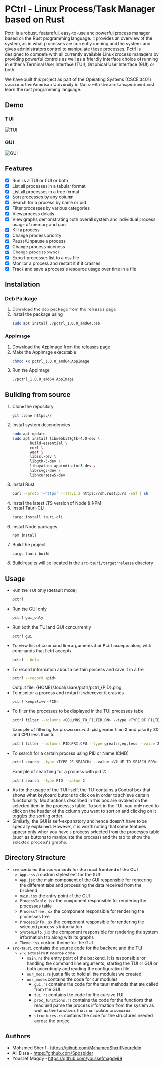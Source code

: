 # PCtrl - Linux Process/Task Manager based on Rust
Pctrl is a robust, featureful, easy-to-use and powerful process manager based on the Rust programming language. It provides an overview of the system, as in what processes are currently running and the system, and gives administrators control to manipulate these processes. Pctrl is designed to compete with all currently available Linux process managers by providing powerful controls as well as a friendly interface choice of running in either a Terminal User Interface (TUI), Graphical User Interface (GUI) or both. 

We have built this project as part of the Operating Systems (CSCE 3401) course at the American University in Cairo with the aim to experiment and learn the rust programming language. 

## Demo
### TUI
![TUI](
demo/TUI.gif
)
### GUI
![GUI](
demo/GUI.gif
)

## Features
- [x] Run as a TUI or GUI or both
- [x] List all processes in a tabular format
- [x] List all processes in a tree format
- [x] Sort processes by any column
- [x] Search for a process by name or pid
- [x] Filter processes by various categories
- [x] View process details
- [x] View graphs demonstrating both overall system and individual process usage of memory and cpu
- [x] Kill a process
- [x] Change process priority
- [x] Pause/Unpause a process
- [x] Change process niceness
- [x] Change process owner
- [x] Export processes list to a csv file
- [x] Monitor a process and restart it if it crashes
- [x] Track and save a process's resource usage over time in a file

## Installation
### Deb Package
1. Download the deb package from the releases page
2. Install the package using 
    ```bash
    sudo apt install ./pctrl_1.0.0_amd64.deb
    ```
### AppImage
1. Download the AppImage from the releases page
2. Make the AppImage executable
    ```bash
    chmod +x pctrl_1.0.0_amd64.AppImage
    ```
3. Run the AppImage
    ```bash
    ./pctrl_1.0.0_amd64.AppImage
    ```

## Building from source
1. Clone the repository
    ```bash
    git clone https://
    ```
2. Install system dependencies
    ```bash
    sudo apt update
    sudo apt install libwebkit2gtk-4.0-dev \
            build-essential \
            curl \
            wget \
            libssl-dev \
            libgtk-3-dev \
            libayatana-appindicator3-dev \
            librsvg2-dev \
            libncursesw5-dev
    ```
3. Install Rust
    ```bash
    curl --proto '=https' --tlsv1.2 https://sh.rustup.rs -sSf | sh
    ```
4. Install the latest LTS version of Node & NPM
5. Install Tauri-CLI
    ```bash
    cargo install tauri-cli
    ```
6. Install Node packages
    ```bash
    npm install
    ```
7. Build the project
    ```bash
    cargo tauri build
    ```
8. Build results will be located in the `src-tauri/target/release` directory

## Usage
- Run the TUI only (default mode)
    ```bash
    pctrl
    ```
- Run the GUI only
    ```bash
    pctrl gui_only
    ```
- Run both the TUI and GUI concurrently
    ```bash
    pctrl gui
    ```
- To view list of command line arguments that Pctrl accepts along with commands that Pctrl accepts
    ```bash
    pctrl --help
    ```
- To record information about a certain process and save it in a file
    ```bash
    pctrl --record <pid>
    ```
    Output file: \{HOME\}/.local/share/pctrl/pctrl\_\{PID\}.plog
- To monitor a process and restart it whenever it crashes
    ```bash
    pctrl keepalive <PID>
    ```
- To filter the processes to be displayed in the TUI processes table
    ```bash
    pctrl filter --columns <COLUMNS_TO_FILTER_ON> --type <TYPE OF FILTER> --value <VALUE TO FILTER ON>
    ```
    Example of filtering for processes with pid greater than 2 and priority 20 and CPU less than 5:
    ```bash
    pctrl filter --columns PID,PRI,CPU --type greater,eq,less --value 2,20,5
    ```
- To search for a certain process using PID or Name (CMD)
    ```bash
    pctrl search --type <TYPE OF SEARCH> --value <VALUE TO SEARCH FOR>
    ```
    Example of searching for a process with pid 2:
    ```bash
    pctrl search --type PID --value 2
    ```
- As for the usage of the TUI itself, the TUI contains a Control box that shows what keyboard buttons to click on in order to achieve certain functionality. Most actions described in this box are invoked on the selected item in the processes table. To sort in the TUI, you only need to click on the header of the column you want to sort on and clicking on it toggles the sorting order.
- Similarly, the GUI is self-explanatory and hence doesn't have to be specially explained. However, it is worth noting that some features appear only when you have a process selected from the processes table (such as buttons to manipulate the process) and the tab to show the selected process's graphs.

## Directory Structure
- `src` contains the source code for the react frontend of the GUI
    - `App.css` a custom stylesheet for the GUI
    - `App.jsx` the main component of the GUI responsible for rendering the different tabs and processing the data received from the backend
    - `main.jsx` the entry point of the GUI
    - `ProcessTable.jsx` the component responsible for rendering the processes table
    - `ProcessTree.jsx` the component responsible for rendering the processes tree
    - `ProcessInfo.jsx` the component responsible for rendering the selected process's information
    - `SystemInfo.jsx` the component responsible for rendering the system information tab along with its graphs
    - `Theme.jsx` custom theme for the GUI
- `src-tauri` contains the source code for the backend and the TUI
    - `src` actual rust source code
        - `main.rs` the entry point of the backend. It is responsible for handling the command line arguments, starting the TUI or GUI or both accordingly and reading the configuration file
        - `our_mods.rs` just a file to hold all the modules we created
        - `our_modes` contains the code for our modules
            - `gui.rs` contains the code for the tauri methods that are called from the GUI
            - `tui.rs` contains the code for the cursive TUI
            - `proc_functions.rs` contains the code for the functions that read and parse the process information from the system as well as the functions that manipulate processes.
            - `structures.rs` contains the code for the structures needed across the project

## Authors
- Mohamed Sherif  - https://github.com/MohamedSherifNoureldin
- Ali Eissa - https://github.com/Spospider
- Youssef Magdy - https://github.com/youssefmagdy99